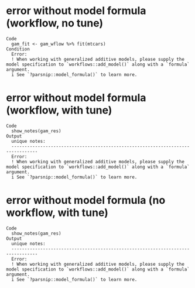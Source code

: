 # error without model formula (workflow, no tune)

    Code
      gam_fit <- gam_wflow %>% fit(mtcars)
    Condition
      Error:
      ! When working with generalized additive models, please supply the model specification to `workflows::add_model()` along with a `formula` argument.
      i See `?parsnip::model_formula()` to learn more.

# error without model formula (workflow, with tune)

    Code
      show_notes(gam_res)
    Output
      unique notes:
      --------------------------------------------------------------------------------
      Error:
      ! When working with generalized additive models, please supply the model specification to `workflows::add_model()` along with a `formula` argument.
      i See `?parsnip::model_formula()` to learn more.

# error without model formula (no workflow, with tune)

    Code
      show_notes(gam_res)
    Output
      unique notes:
      --------------------------------------------------------------------------------
      Error:
      ! When working with generalized additive models, please supply the model specification to `workflows::add_model()` along with a `formula` argument.
      i See `?parsnip::model_formula()` to learn more.

